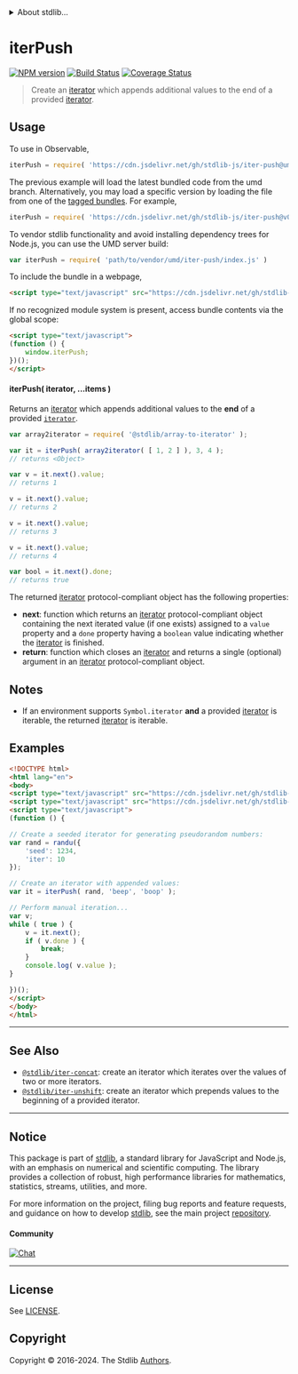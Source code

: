 <!--

@license Apache-2.0

Copyright (c) 2019 The Stdlib Authors.

Licensed under the Apache License, Version 2.0 (the "License");
you may not use this file except in compliance with the License.
You may obtain a copy of the License at

   http://www.apache.org/licenses/LICENSE-2.0

Unless required by applicable law or agreed to in writing, software
distributed under the License is distributed on an "AS IS" BASIS,
WITHOUT WARRANTIES OR CONDITIONS OF ANY KIND, either express or implied.
See the License for the specific language governing permissions and
limitations under the License.

-->


<details>
  <summary>
    About stdlib...
  </summary>
  <p>We believe in a future in which the web is a preferred environment for numerical computation. To help realize this future, we've built stdlib. stdlib is a standard library, with an emphasis on numerical and scientific computation, written in JavaScript (and C) for execution in browsers and in Node.js.</p>
  <p>The library is fully decomposable, being architected in such a way that you can swap out and mix and match APIs and functionality to cater to your exact preferences and use cases.</p>
  <p>When you use stdlib, you can be absolutely certain that you are using the most thorough, rigorous, well-written, studied, documented, tested, measured, and high-quality code out there.</p>
  <p>To join us in bringing numerical computing to the web, get started by checking us out on <a href="https://github.com/stdlib-js/stdlib">GitHub</a>, and please consider <a href="https://opencollective.com/stdlib">financially supporting stdlib</a>. We greatly appreciate your continued support!</p>
</details>

# iterPush

[![NPM version][npm-image]][npm-url] [![Build Status][test-image]][test-url] [![Coverage Status][coverage-image]][coverage-url] <!-- [![dependencies][dependencies-image]][dependencies-url] -->

> Create an [iterator][mdn-iterator-protocol] which appends additional values to the end of a provided [iterator][mdn-iterator-protocol].

<!-- Section to include introductory text. Make sure to keep an empty line after the intro `section` element and another before the `/section` close. -->

<section class="intro">

</section>

<!-- /.intro -->

<!-- Package usage documentation. -->



<section class="usage">

## Usage

To use in Observable,

```javascript
iterPush = require( 'https://cdn.jsdelivr.net/gh/stdlib-js/iter-push@umd/browser.js' )
```
The previous example will load the latest bundled code from the umd branch. Alternatively, you may load a specific version by loading the file from one of the [tagged bundles](https://github.com/stdlib-js/iter-push/tags). For example,

```javascript
iterPush = require( 'https://cdn.jsdelivr.net/gh/stdlib-js/iter-push@v0.2.2-umd/browser.js' )
```

To vendor stdlib functionality and avoid installing dependency trees for Node.js, you can use the UMD server build:

```javascript
var iterPush = require( 'path/to/vendor/umd/iter-push/index.js' )
```

To include the bundle in a webpage,

```html
<script type="text/javascript" src="https://cdn.jsdelivr.net/gh/stdlib-js/iter-push@umd/browser.js"></script>
```

If no recognized module system is present, access bundle contents via the global scope:

```html
<script type="text/javascript">
(function () {
    window.iterPush;
})();
</script>
```

#### iterPush( iterator, ...items )

Returns an [iterator][mdn-iterator-protocol] which appends additional values to the **end** of a provided [`iterator`][mdn-iterator-protocol].

```javascript
var array2iterator = require( '@stdlib/array-to-iterator' );

var it = iterPush( array2iterator( [ 1, 2 ] ), 3, 4 );
// returns <Object>

var v = it.next().value;
// returns 1

v = it.next().value;
// returns 2

v = it.next().value;
// returns 3

v = it.next().value;
// returns 4

var bool = it.next().done;
// returns true
```

The returned [iterator][mdn-iterator-protocol] protocol-compliant object has the following properties:

-   **next**: function which returns an [iterator][mdn-iterator-protocol] protocol-compliant object containing the next iterated value (if one exists) assigned to a `value` property and a `done` property having a `boolean` value indicating whether the [iterator][mdn-iterator-protocol] is finished.
-   **return**: function which closes an [iterator][mdn-iterator-protocol] and returns a single (optional) argument in an [iterator][mdn-iterator-protocol] protocol-compliant object.

</section>

<!-- /.usage -->

<!-- Package usage notes. Make sure to keep an empty line after the `section` element and another before the `/section` close. -->

<section class="notes">

## Notes

-   If an environment supports `Symbol.iterator` **and** a provided [iterator][mdn-iterator-protocol] is iterable, the returned [iterator][mdn-iterator-protocol] is iterable.

</section>

<!-- /.notes -->

<!-- Package usage examples. -->

<section class="examples">

## Examples

<!-- eslint no-undef: "error" -->

```html
<!DOCTYPE html>
<html lang="en">
<body>
<script type="text/javascript" src="https://cdn.jsdelivr.net/gh/stdlib-js/random-iter-randu@umd/browser.js"></script>
<script type="text/javascript" src="https://cdn.jsdelivr.net/gh/stdlib-js/iter-push@umd/browser.js"></script>
<script type="text/javascript">
(function () {

// Create a seeded iterator for generating pseudorandom numbers:
var rand = randu({
    'seed': 1234,
    'iter': 10
});

// Create an iterator with appended values:
var it = iterPush( rand, 'beep', 'boop' );

// Perform manual iteration...
var v;
while ( true ) {
    v = it.next();
    if ( v.done ) {
        break;
    }
    console.log( v.value );
}

})();
</script>
</body>
</html>
```

</section>

<!-- /.examples -->

<!-- Section to include cited references. If references are included, add a horizontal rule *before* the section. Make sure to keep an empty line after the `section` element and another before the `/section` close. -->

<section class="references">

</section>

<!-- /.references -->

<!-- Section for related `stdlib` packages. Do not manually edit this section, as it is automatically populated. -->

<section class="related">

* * *

## See Also

-   <span class="package-name">[`@stdlib/iter-concat`][@stdlib/iter/concat]</span><span class="delimiter">: </span><span class="description">create an iterator which iterates over the values of two or more iterators.</span>
-   <span class="package-name">[`@stdlib/iter-unshift`][@stdlib/iter/unshift]</span><span class="delimiter">: </span><span class="description">create an iterator which prepends values to the beginning of a provided iterator.</span>

</section>

<!-- /.related -->

<!-- Section for all links. Make sure to keep an empty line after the `section` element and another before the `/section` close. -->


<section class="main-repo" >

* * *

## Notice

This package is part of [stdlib][stdlib], a standard library for JavaScript and Node.js, with an emphasis on numerical and scientific computing. The library provides a collection of robust, high performance libraries for mathematics, statistics, streams, utilities, and more.

For more information on the project, filing bug reports and feature requests, and guidance on how to develop [stdlib][stdlib], see the main project [repository][stdlib].

#### Community

[![Chat][chat-image]][chat-url]

---

## License

See [LICENSE][stdlib-license].


## Copyright

Copyright &copy; 2016-2024. The Stdlib [Authors][stdlib-authors].

</section>

<!-- /.stdlib -->

<!-- Section for all links. Make sure to keep an empty line after the `section` element and another before the `/section` close. -->

<section class="links">

[npm-image]: http://img.shields.io/npm/v/@stdlib/iter-push.svg
[npm-url]: https://npmjs.org/package/@stdlib/iter-push

[test-image]: https://github.com/stdlib-js/iter-push/actions/workflows/test.yml/badge.svg?branch=v0.2.2
[test-url]: https://github.com/stdlib-js/iter-push/actions/workflows/test.yml?query=branch:v0.2.2

[coverage-image]: https://img.shields.io/codecov/c/github/stdlib-js/iter-push/main.svg
[coverage-url]: https://codecov.io/github/stdlib-js/iter-push?branch=main

<!--

[dependencies-image]: https://img.shields.io/david/stdlib-js/iter-push.svg
[dependencies-url]: https://david-dm.org/stdlib-js/iter-push/main

-->

[chat-image]: https://img.shields.io/gitter/room/stdlib-js/stdlib.svg
[chat-url]: https://app.gitter.im/#/room/#stdlib-js_stdlib:gitter.im

[stdlib]: https://github.com/stdlib-js/stdlib

[stdlib-authors]: https://github.com/stdlib-js/stdlib/graphs/contributors

[umd]: https://github.com/umdjs/umd
[es-module]: https://developer.mozilla.org/en-US/docs/Web/JavaScript/Guide/Modules

[deno-url]: https://github.com/stdlib-js/iter-push/tree/deno
[deno-readme]: https://github.com/stdlib-js/iter-push/blob/deno/README.md
[umd-url]: https://github.com/stdlib-js/iter-push/tree/umd
[umd-readme]: https://github.com/stdlib-js/iter-push/blob/umd/README.md
[esm-url]: https://github.com/stdlib-js/iter-push/tree/esm
[esm-readme]: https://github.com/stdlib-js/iter-push/blob/esm/README.md
[branches-url]: https://github.com/stdlib-js/iter-push/blob/main/branches.md

[stdlib-license]: https://raw.githubusercontent.com/stdlib-js/iter-push/main/LICENSE

[mdn-iterator-protocol]: https://developer.mozilla.org/en-US/docs/Web/JavaScript/Reference/Iteration_protocols#The_iterator_protocol

<!-- <related-links> -->

[@stdlib/iter/concat]: https://github.com/stdlib-js/iter-concat/tree/umd

[@stdlib/iter/unshift]: https://github.com/stdlib-js/iter-unshift/tree/umd

<!-- </related-links> -->

</section>

<!-- /.links -->
